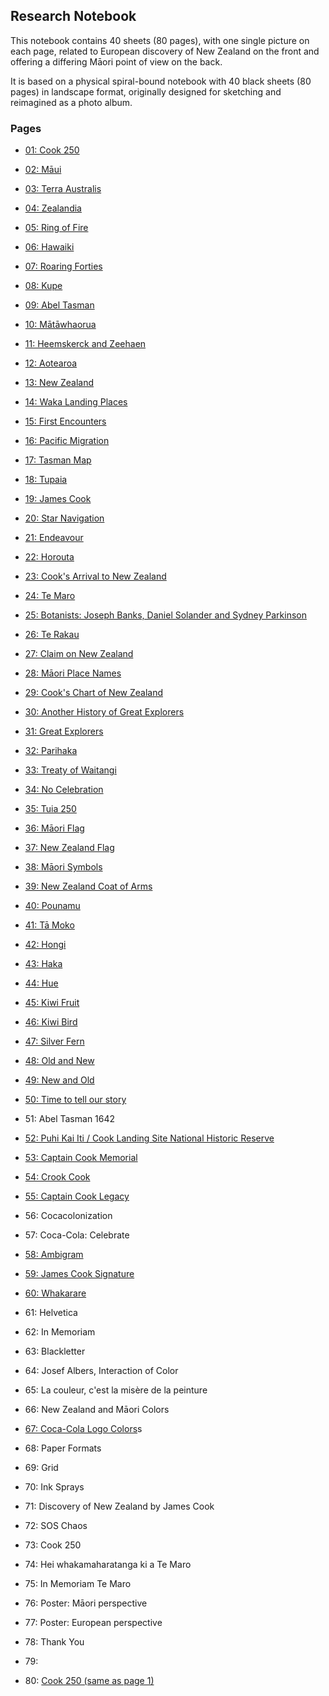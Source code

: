 ## Research Notebook

This notebook contains 40 sheets (80 pages), with one single picture
on each page, related to European discovery of New Zealand on the
front and offering a differing Māori point of view on the back.

It is based on a physical spiral-bound notebook with 40 black sheets
(80 pages) in landscape format, originally designed for sketching and
reimagined as a photo album.

### Pages

* [01: Cook 250](p01-cook-250/README.md)

* [02: Māui](p02-maui/README.md)
* [03: Terra Australis](p03-terra-australis/README.md)

* [04: Zealandia](p04-zealandia/README.md)
* [05: Ring of Fire](p05-ring-of-fire/README.md)

* [06: Hawaiki](p06-hawaiki/README.md)
* [07: Roaring Forties](p07-roaring-forties/README.md)

* [08: Kupe](p08-kupe/README.md)
* [09: Abel Tasman](p09-abel-tasman/README.md)

* [10: Mātāwhaorua](p10-matawhaorua/README.md)
* [11: Heemskerck and Zeehaen](p11-heemskerck-and-zeehaen/README.md)

* [12: Aotearoa](p12-aotearoa/README.md)
* [13: New Zealand](p13-new-zealand/README.md)

* [14: Waka Landing Places](p14-waka-landing/README.md)
* [15: First Encounters](p15-first-encounters/README.md)

* [16: Pacific Migration](p16-pacific-migration/README.md)
* [17: Tasman Map](p17-tasman-map/README.md)

* [18: Tupaia](p18-tupaia/README.md)
* [19: James Cook](p19-james-cook/README.md)

* [20: Star Navigation](p20-star-navigation/README.md)
* [21: Endeavour](p21-endeavour/README.md)

* [22: Horouta](p22-horouta/README.md)
* [23: Cook's Arrival to New Zealand](p23-cook-arrival/README.md)

* [24: Te Maro](p24-te-maro/README.md)
* [25: Botanists: Joseph Banks, Daniel Solander and Sydney Parkinson](p25-botanists/README.md)

* [26: Te Rakau](p26-te-rakau/README.md)
* [27: Claim on New Zealand](p27-claim-on-new-zealand/README.md)

* [28: Māori Place Names](p28-maori-place-names/README.md)
* [29: Cook's Chart of New Zealand](p29-cook-chart/README.md)

* [30: Another History of Great Explorers](p30-another-history-of-great-explorers/README.md)
* [31: Great Explorers](p31-great-explorers/README.md)

* [32: Parihaka](p32-parihaka/README.md)
* [33: Treaty of Waitangi](p33-treaty-of-waitangi/README.md)

* [34: No Celebration](p34-no-celebration/README.md)
* [35: Tuia 250](p35-tuia-250/README.md)

* [36: Māori Flag](p36-maori-flag/README.md)
* [37: New Zealand Flag](p37-new-zealand-flag/README.md)

* [38: Māori Symbols](p38-maori-symbols/README.md)
* [39: New Zealand Coat of Arms](p39-new-zealand-coat-of-arms/README.md)

* [40: Pounamu](p40-pounamu/README.md)
* [41: Tā Moko](p41-ta-moko/README.md)

* [42: Hongi](p42-hongi/README.md)
* [43: Haka](p43-haka/README.md)

* [44: Hue](p44-hue/README.md)
* [45: Kiwi Fruit](p43-kiwi-fruit/README.md)

* [46: Kiwi Bird](p46-kiwi-bird/README.md)
* [47: Silver Fern](p47-silver-fern/README.md)

* [48: Old and New](p48-old-and-new/README.md)
* [49: New and Old](p49-new-and-old/README.md)

* [50: Time to tell our story](p50-time-to-tell-our-story/README.md)
* 51: Abel Tasman 1642

* [52: Puhi Kai Iti / Cook Landing Site National Historic Reserve](p52-puhi-kai-iti/README.md)
* [53: Captain Cook Memorial](p53-captain-cook-memorial/README.md)

* [54: Crook Cook](p54-crook-cook/README.md)
* [55: Captain Cook Legacy](p55-captain-cook-legacy/README.md)

* 56: Cocacolonization
* 57: Coca-Cola: Celebrate

* [58: Ambigram](p58-ambigram/README.md)
* [59: James Cook Signature](p59-james-cook-signature/README.md)

* [60: Whakarare](p60-whakarare/README.md)
* 61: Helvetica

* 62: In Memoriam
* 63: Blackletter

* 64: Josef Albers, Interaction of Color
* 65: La couleur, c'est la misère de la peinture

* 66: New Zealand and Māori Colors
* [67: Coca-Cola Logo Colors](p67-coca-cola-colors/README.md)s

* 68: Paper Formats
* 69: Grid

* 70: Ink Sprays
* 71: Discovery of New Zealand by James Cook

* 72: SOS Chaos
* 73: Cook 250

* 74: Hei whakamaharatanga ki a Te Maro
* 75: In Memoriam Te Maro

* 76: Poster: Māori perspective
* 77: Poster: European perspective

* 78: Thank You
* 79:

* 80: [Cook 250 (same as page 1)](p01-cook-250/README.md)

